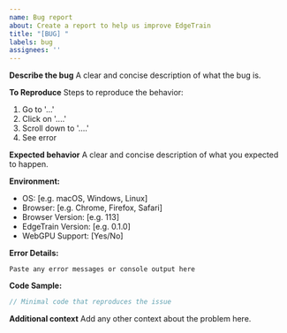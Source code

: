 ```yaml
---
name: Bug report
about: Create a report to help us improve EdgeTrain
title: "[BUG] "
labels: bug
assignees: ''
---
```


**Describe the bug**
A clear and concise description of what the bug is.

**To Reproduce**
Steps to reproduce the behavior:
1. Go to '...'
2. Click on '....'
3. Scroll down to '....'
4. See error

**Expected behavior**
A clear and concise description of what you expected to happen.

**Environment:**
 - OS: [e.g. macOS, Windows, Linux]
 - Browser: [e.g. Chrome, Firefox, Safari]
 - Browser Version: [e.g. 113]
 - EdgeTrain Version: [e.g. 0.1.0]
 - WebGPU Support: [Yes/No]

**Error Details:**
```
Paste any error messages or console output here
```

**Code Sample:**
```typescript
// Minimal code that reproduces the issue
```

**Additional context**
Add any other context about the problem here.